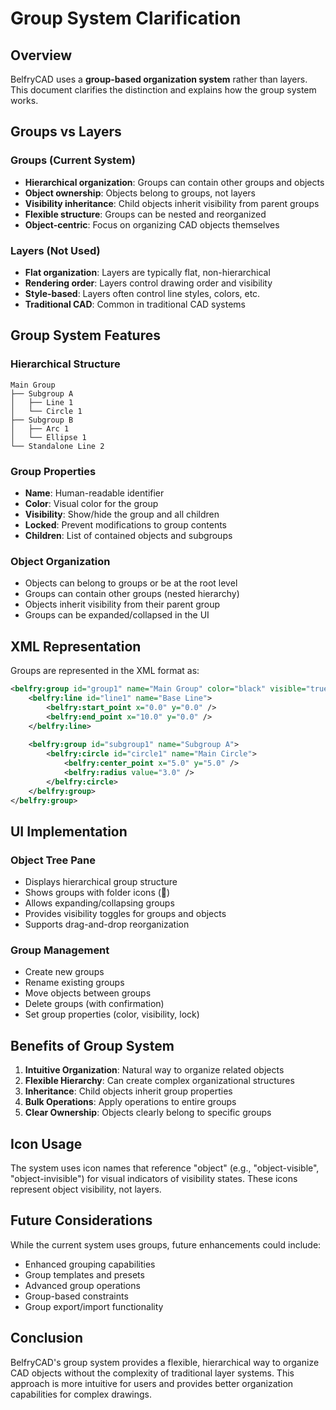 # Group System Clarification

## Overview

BelfryCAD uses a **group-based organization system** rather than layers. This document clarifies the distinction and explains how the group system works.

## Groups vs Layers

### Groups (Current System)
- **Hierarchical organization**: Groups can contain other groups and objects
- **Object ownership**: Objects belong to groups, not layers
- **Visibility inheritance**: Child objects inherit visibility from parent groups
- **Flexible structure**: Groups can be nested and reorganized
- **Object-centric**: Focus on organizing CAD objects themselves

### Layers (Not Used)
- **Flat organization**: Layers are typically flat, non-hierarchical
- **Rendering order**: Layers control drawing order and visibility
- **Style-based**: Layers often control line styles, colors, etc.
- **Traditional CAD**: Common in traditional CAD systems

## Group System Features

### Hierarchical Structure
```
Main Group
├── Subgroup A
│   ├── Line 1
│   └── Circle 1
├── Subgroup B
│   ├── Arc 1
│   └── Ellipse 1
└── Standalone Line 2
```

### Group Properties
- **Name**: Human-readable identifier
- **Color**: Visual color for the group
- **Visibility**: Show/hide the group and all children
- **Locked**: Prevent modifications to group contents
- **Children**: List of contained objects and subgroups

### Object Organization
- Objects can belong to groups or be at the root level
- Groups can contain other groups (nested hierarchy)
- Objects inherit visibility from their parent group
- Groups can be expanded/collapsed in the UI

## XML Representation

Groups are represented in the XML format as:

```xml
<belfry:group id="group1" name="Main Group" color="black" visible="true" locked="false">
    <belfry:line id="line1" name="Base Line">
        <belfry:start_point x="0.0" y="0.0" />
        <belfry:end_point x="10.0" y="0.0" />
    </belfry:line>
    
    <belfry:group id="subgroup1" name="Subgroup A">
        <belfry:circle id="circle1" name="Main Circle">
            <belfry:center_point x="5.0" y="5.0" />
            <belfry:radius value="3.0" />
        </belfry:circle>
    </belfry:group>
</belfry:group>
```

## UI Implementation

### Object Tree Pane
- Displays hierarchical group structure
- Shows groups with folder icons (📁)
- Allows expanding/collapsing groups
- Provides visibility toggles for groups and objects
- Supports drag-and-drop reorganization

### Group Management
- Create new groups
- Rename existing groups
- Move objects between groups
- Delete groups (with confirmation)
- Set group properties (color, visibility, lock)

## Benefits of Group System

1. **Intuitive Organization**: Natural way to organize related objects
2. **Flexible Hierarchy**: Can create complex organizational structures
3. **Inheritance**: Child objects inherit group properties
4. **Bulk Operations**: Apply operations to entire groups
5. **Clear Ownership**: Objects clearly belong to specific groups

## Icon Usage

The system uses icon names that reference "object" (e.g., "object-visible", "object-invisible") for visual indicators of visibility states. These icons represent object visibility, not layers.

## Future Considerations

While the current system uses groups, future enhancements could include:
- Enhanced grouping capabilities
- Group templates and presets
- Advanced group operations
- Group-based constraints
- Group export/import functionality

## Conclusion

BelfryCAD's group system provides a flexible, hierarchical way to organize CAD objects without the complexity of traditional layer systems. This approach is more intuitive for users and provides better organization capabilities for complex drawings. 